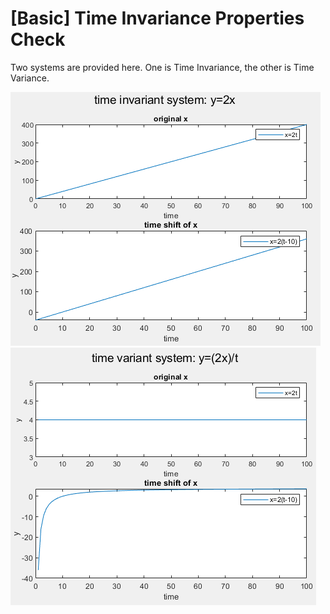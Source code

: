 # [Basic] Time Invariance Properties Check

Two systems are provided here. One is Time Invariance, the other is Time Variance.  
  
  
![Fig.1](./TI.PNG)
![Fig.2](./TV.PNG)